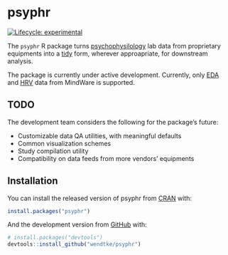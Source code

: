 
<!-- README.md is generated from README.Rmd. Please edit that file -->

# psyphr

<!-- badges: start -->

[![Lifecycle:
experimental](https://img.shields.io/badge/lifecycle-experimental-orange.svg)](https://www.tidyverse.org/lifecycle/#experimental)
<!-- badges: end -->

The `psyphr` R package turns
[psychophysilology](https://en.wikipedia.org/wiki/Psychophysiology) lab
data from proprietary equipments into a
[tidy](http://vita.had.co.nz/papers/tidy-data.pdf) form, wherever
approapriate, for downstream analysis.

The package is currently under active development. Currently, only
[EDA](https://support.mindwaretech.com/manuals/software/eda/3-2/) and
[HRV](https://support.mindwaretech.com/manuals/software/hrv/3-2/) data
from MindWare is supported.

## TODO

The development team considers the following for the package’s future:

  - Customizable data QA utilities, with meaningful defaults
  - Common visualization schemes
  - Study compilation utility
  - Compatibility on data feeds from more vendors’ equipments

## Installation

You can install the released version of psyphr from
[CRAN](https://CRAN.R-project.org) with:

``` r
install.packages("psyphr")
```

And the development version from [GitHub](https://github.com/) with:

``` r
# install.packages("devtools")
devtools::install_github("wendtke/psyphr")
```
